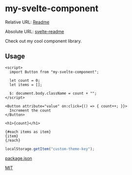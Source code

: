 # my-svelte-component

Relative URL: [Readme](./) 

Absolute URL: [svelte-readme](https://github.com/metonym/svelte-readme)

Check out my cool component library.

## Usage

```svelte
<script>
  import Button from "my-svelte-component";

  let count = 0;
  let items = [];

  $: document.body.className = count + "";
</script>

<Button attribute="value" on:click={() => { count++; }}>
  Increment the count
</Button>

<h1>{count}</h1>

{#each items as item}
{item}
{/each}
```

```js
localStorage.getItem("custom-theme-key");
```

[package.json](package.json)

[MIT](../LICENSE)